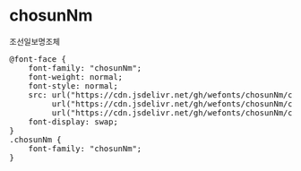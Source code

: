 # chosunNm
조선일보명조체

<pre>
@font-face {
    font-family: "chosunNm";
    font-weight: normal;
    font-style: normal;
    src: url("https://cdn.jsdelivr.net/gh/wefonts/chosunNm/chosunNm.woff2") format("woff2"),
         url("https://cdn.jsdelivr.net/gh/wefonts/chosunNm/chosunNm.woff") format("woff"),
         url("https://cdn.jsdelivr.net/gh/wefonts/chosunNm/chosunNm.ttf") format("truetype");
    font-display: swap;
} 
.chosunNm {
    font-family: "chosunNm";
}
</pre>
